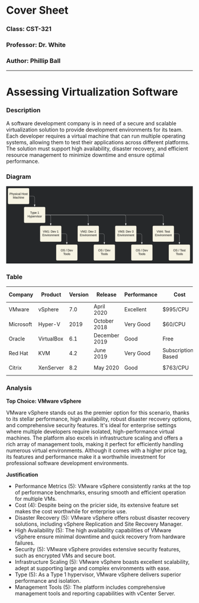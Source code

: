 # Cover Sheet

### Class: CST-321
### Professor: Dr. White
### Author: Phillip Ball

---

# Assessing Virtualization Software

### Description

A software development company is in need of a secure and scalable virtualization solution to provide development environments for its team. Each developer requires a virtual machine that can run multiple operating systems, allowing them to test their applications across different platforms. The solution must support high availability, disaster recovery, and efficient resource management to minimize downtime and ensure optimal performance.

### Diagram

![](docs/1.png)

### Table

| Company | Product | Version | Release | Performance | Cost | Disaster Recovery | High Availability | Security | Scaling | Type | Management Tools | Score (1-5) | <div style="width: 290px">Justification</div> | 
|---|---|---|---|---|---|---|---|---|---|---|---|---|----------|
|VMware|vSphere|7.0|April 2020|Excellent|$995/CPU|Yes|Yes|High|Excellent|1|Yes|5|Top performance and features, well-suited for enterprise use.|
|Microsoft|Hyper-V|2019|October 2018|Very Good|$60/CPU|Yes|Yes|High|Good|1|Yes|4|Integrated with Windows Server, good for mixed environments.|
|Oracle|VirtualBox|6.1|December 2019|Good|Free|No|No|Medium|Limited|2|Basic|3|Great for personal use and small-scale development.|
|Red Hat|KVM|4.2|June 2019|Very Good|Subscription-Based|Yes|Yes|High|Excellent|1|Yes|4|Excellent for Linux environments, robust features.|
|Citrix|XenServer|8.2|May 2020|Good|$763/CPU|Yes|Yes|High|Good|1|Yes|4|Solid performance, good for enterprise environments.|

### Analysis

**Top Choice: VMware vSphere**

VMware vSphere stands out as the premier option for this scenario, thanks to its stellar performance, high availability, robust disaster recovery options, and comprehensive security features. It's ideal for enterprise settings where multiple developers require isolated, high-performance virtual machines. The platform also excels in infrastructure scaling and offers a rich array of management tools, making it perfect for efficiently handling numerous virtual environments. Although it comes with a higher price tag, its features and performance make it a worthwhile investment for professional software development environments.

**Justification**

- Performance Metrics (5): VMware vSphere consistently ranks at the top of performance benchmarks, ensuring smooth and efficient operation for multiple VMs.
- Cost (4): Despite being on the pricier side, its extensive feature set makes the cost worthwhile for enterprise use.
- Disaster Recovery (5): VMware vSphere offers robust disaster recovery solutions, including vSphere Replication and Site Recovery Manager.
- High Availability (5): The high availability capabilities of VMware vSphere ensure minimal downtime and quick recovery from hardware failures.
- Security (5): VMware vSphere provides extensive security features, such as encrypted VMs and secure boot.
- Infrastructure Scaling (5): VMware vSphere boasts excellent scalability, adept at supporting large and complex environments with ease.
- Type (5): As a Type 1 hypervisor, VMware vSphere delivers superior performance and isolation.
- Management Tools (5): The platform includes comprehensive management tools and reporting capabilities with vCenter Server.